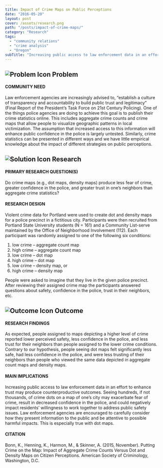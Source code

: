 ```yaml
---
title: Impact of Crime Maps on Public Perceptions
date: "2016-05-20"
layout: post
cover: /assets/research.png
path: "/posts/impact-of-crime-maps/"
category: "Research"
tags:
  - "community relations"
  - "crime analysis"
  - "Oregon"
subTitle: "Increasing public access to law enforcement data in an effort to enhance trust my produce counterproductive outcomes leaving agencies to carefully consider how information is presented."
---
```

## ![Problem Icon](https://github.com/google/material-design-icons/raw/master/alert/1x_web/ic_error_outline_black_48dp.png "Problem") Problem

#### COMMUNITY NEED

Law enforcement agencies are increasingly advised to, “establish a culture of transparency and accountability to build public trust and legitimacy” (Final Report of the President’s Task Force on 21st Century Policing). One of the things police agencies are doing to achieve this goal is to publish their crime statistics online. This includes aggregate crime counts and crime maps that allow people to visualize geographic patterns in local victimization. The assumption that increased access to this information will enhance public confidence in the police is largely untested. Similarly, crime statistics can be presented in different ways and we have little empirical knowledge about the impact of different strategies on public perceptions.

## ![Solution Icon](https://github.com/google/material-design-icons/raw/master/action/1x_web/ic_lightbulb_outline_black_48dp.png "Solution") Research

#### PRIMARY RESEARCH QUESTION(S)

Do crime maps (e.g., dot maps, density maps) produce less fear of crime, greater confidence in the police, and greater trust in one’s neighbors than aggregate crime statistics?

#### RESEARCH DESIGN

Violent crime data for Portland were used to create dot and density maps for a police precinct in a fictitious city. Participants were then recruited from Portland State University students (N = 161) and a Community List-serve maintained by the Office of Neighborhood Involvement (112). Each participant was randomly assigned to one of the following six conditions: 
1. low crime – aggregate count map 
2. high crime – aggregate count map
3. low crime – dot map
4. high crime – dot map 
5. low crime – density map, or
6. high crime – density map

People were asked to imagine that they live in the given police precinct. After reviewing their assigned crime map the participants answered questions about safety, confidence in the police, trust in their neighbors, etc.

## ![Outcome Icon](https://github.com/google/material-design-icons/raw/master/action/1x_web/ic_view_list_black_48dp.png "Outcome") Outcome

#### RESEARCH FINDINGS

As expected, people assigned to maps depicting a higher level of crime reported lower perceived safety, less confidence in the police, and less trust for their neighbors than people assigned to the lower crime conditions. Contrary to our hypothesis, people seeing dot maps felt significantly less safe, had less confidence in the police, and were less trusting of their neighbors than people who viewed the same data depicted in aggregate count maps and density maps.

#### MAIN IMPLICATIONS

Increasing public access to law enforcement data in an effort to enhance trust may produce counterproductive outcomes. Seeing hundreds, if not thousands, of crime dots on a map of one’s city may exacerbate fear of crime, result in decreased confidence in the police, and could negatively impact residents’ willingness to work together to address public safety issues. Law enforcement agencies are encouraged to carefully consider how they present information to the public and be attentive to possible harmful impacts. This is especially true with dot maps.

#### CITATION

Bonn, K., Henning, K., Harmon, M., & Skinner, A. (2015, November). Putting Crime on the Map: Impact of Aggregate Crime Counts Versus Dot and Density Maps on Citizen Perceptions. American Society of Criminology, Washington, D.C.
